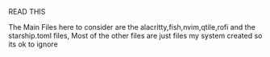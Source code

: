 
READ THIS 

The Main Files here to consider are the alacritty,fish,nvim,qtile,rofi and the starship.toml files, Most of the other
files are just files my system created so its ok to ignore
